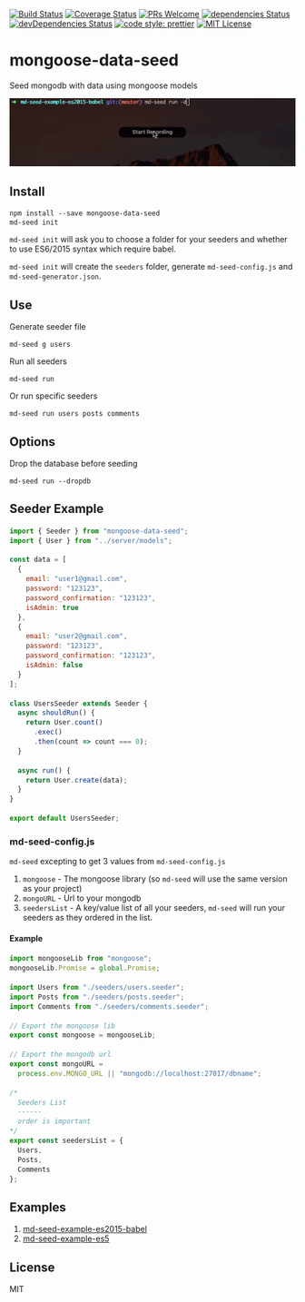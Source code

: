 [![Build Status](https://travis-ci.org/sharvit/mongoose-data-seed.svg?branch=master)](https://travis-ci.org/sharvit/mongoose-data-seed)
[![Coverage Status](https://coveralls.io/repos/github/sharvit/mongoose-data-seed/badge.svg?branch=master)](https://coveralls.io/github/sharvit/mongoose-data-seed?branch=master)
[![PRs Welcome](https://img.shields.io/badge/PRs-welcome-brightgreen.svg?style=flat-square)](http://makeapullrequest.com)
[![dependencies Status](https://david-dm.org/sharvit/mongoose-data-seed/status.svg)](https://david-dm.org/sharvit/mongoose-data-seed)
[![devDependencies Status](https://david-dm.org/sharvit/mongoose-data-seed/dev-status.svg)](https://david-dm.org/sharvit/mongoose-data-seed?type=dev)
[![code style: prettier](https://img.shields.io/badge/code_style-prettier-ff69b4.svg?style=flat-square)](https://github.com/prettier/prettier)
[![MIT License](https://img.shields.io/npm/l/stack-overflow-copy-paste.svg?style=flat-square)](http://opensource.org/licenses/MIT)

# mongoose-data-seed

Seed mongodb with data using mongoose models

![cli example using md-seed run](md-seed-run-example.gif)

## Install

```shell
npm install --save mongoose-data-seed
md-seed init
```

`md-seed init` will ask you to choose a folder for your seeders and whether to use ES6/2015 syntax which require babel.

`md-seed init` will create the `seeders` folder, generate `md-seed-config.js` and `md-seed-generator.json`.

## Use

Generate seeder file

```shell
md-seed g users
```

Run all seeders

```shell
md-seed run
```

Or run specific seeders

```shell
md-seed run users posts comments
```

## Options

Drop the database before seeding

```shell
md-seed run --dropdb
```

## Seeder Example

```javascript
import { Seeder } from "mongoose-data-seed";
import { User } from "../server/models";

const data = [
  {
    email: "user1@gmail.com",
    password: "123123",
    password_confirmation: "123123",
    isAdmin: true
  },
  {
    email: "user2@gmail.com",
    password: "123123",
    password_confirmation: "123123",
    isAdmin: false
  }
];

class UsersSeeder extends Seeder {
  async shouldRun() {
    return User.count()
      .exec()
      .then(count => count === 0);
  }

  async run() {
    return User.create(data);
  }
}

export default UsersSeeder;
```

### md-seed-config.js

`md-seed` excepting to get 3 values from `md-seed-config.js`

1. `mongoose` - The mongoose library (so `md-seed` will use the same version as your project)
2. `mongoURL` - Url to your mongodb
3. `seedersList` - A key/value list of all your seeders,
   `md-seed` will run your seeders as they ordered in the list.

#### Example

```javascript
import mongooseLib from "mongoose";
mongooseLib.Promise = global.Promise;

import Users from "./seeders/users.seeder";
import Posts from "./seeders/posts.seeder";
import Comments from "./seeders/comments.seeder";

// Export the mongoose lib
export const mongoose = mongooseLib;

// Export the mongodb url
export const mongoURL =
  process.env.MONGO_URL || "mongodb://localhost:27017/dbname";

/*
  Seeders List
  ------
  order is important
*/
export const seedersList = {
  Users,
  Posts,
  Comments
};
```

## Examples

1. [md-seed-example-es2015-babel](https://github.com/sharvit/mongoose-data-seed/tree/master/examples/md-seed-example-es2015-babel)
2. [md-seed-example-es5](https://github.com/sharvit/mongoose-data-seed/tree/master/examples/md-seed-example-es5)

## License

MIT
